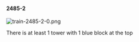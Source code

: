 #### 2485-2
![train-2485-2-0.png](https://github.com/lil-lab/nlvr/raw/master/nlvr/train/images/50/train-2485-2-0.png "train-2485-2-0.png")

There is at least 1 tower with 1 blue block at the top